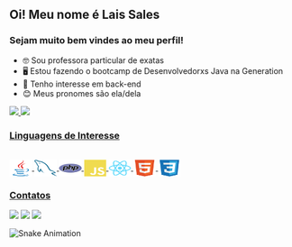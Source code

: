 ## Oi! Meu nome é Lais Sales

### Sejam muito bem vindes ao meu perfil!

- 🤓 Sou professora particular de exatas
- 🖥️ Estou fazendo o bootcamp de Desenvolvedorxs Java na Generation
- 🔭 Tenho interesse em back-end
- 😊 Meus pronomes são ela/dela

<div>
	<a href="https://github.com/laiszz">
	<img height="180em" src="https://github-readme-stats.vercel.app/api?username=laiszz&show_icons=true&theme=dark&include_all_commits=true&count_private=true">
	<img height="180em" src="https://github-readme-stats.vercel.app/api/top-langs/?username=laiszz&layout=compact">
</div>
	
### Linguagens de Interesse
<div style="display: inline_block"><br>
  <img align="center" alt="Rafa-Js" height="30" width="40" src="https://github.com/devicons/devicon/blob/master/icons/java/java-original.svg">
	<img align="center" alt="Rafa-Js" height="30" width="40" src="https://github.com/devicons/devicon/blob/master/icons/mysql/mysql-original.svg">
	<img align="center" alt="Rafa-Js" height="30" width="40" src="https://github.com/devicons/devicon/blob/master/icons/php/php-original.svg">
  <img align="center" alt="Rafa-Js" height="30" width="40" src="https://raw.githubusercontent.com/devicons/devicon/master/icons/javascript/javascript-plain.svg">
  <img align="center" alt="Rafa-React" height="30" width="40" src="https://raw.githubusercontent.com/devicons/devicon/master/icons/react/react-original.svg">
  <img align="center" alt="Rafa-HTML" height="30" width="40" src="https://raw.githubusercontent.com/devicons/devicon/master/icons/html5/html5-original.svg">
  <img align="center" alt="Rafa-CSS" height="30" width="40" src="https://raw.githubusercontent.com/devicons/devicon/master/icons/css3/css3-original.svg">
</div>
	
### Contatos
<div> 
 <a href="https://discord.com/users/320655382122856448" target="_blank"><img src="https://img.shields.io/badge/Discord-7289DA?style=for-the-badge&logo=discord&logoColor=white" target="_blank"></a> 
  <a href = "mailto:lais.salesms@gmail.com"><img src="https://img.shields.io/badge/-Gmail-%23333?style=for-the-badge&logo=gmail&logoColor=white" target="_blank"></a>
  <a href="https://www.linkedin.com/in/lsalesxavier" target="_blank"><img src="https://img.shields.io/badge/-LinkedIn-%230077B5?style=for-the-badge&logo=linkedin&logoColor=white" target="_blank"></a> 
</div>
	
![Snake Animation](https://github.com/laiszz/laiszz/blob/output/github-contribution-grid-snake.svg)
